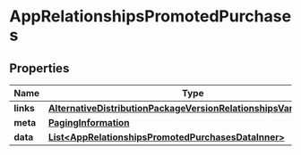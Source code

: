 

# AppRelationshipsPromotedPurchases


## Properties

| Name | Type | Description | Notes |
|------------ | ------------- | ------------- | -------------|
|**links** | [**AlternativeDistributionPackageVersionRelationshipsVariantsLinks**](AlternativeDistributionPackageVersionRelationshipsVariantsLinks.md) |  |  [optional] |
|**meta** | [**PagingInformation**](PagingInformation.md) |  |  [optional] |
|**data** | [**List&lt;AppRelationshipsPromotedPurchasesDataInner&gt;**](AppRelationshipsPromotedPurchasesDataInner.md) |  |  [optional] |



